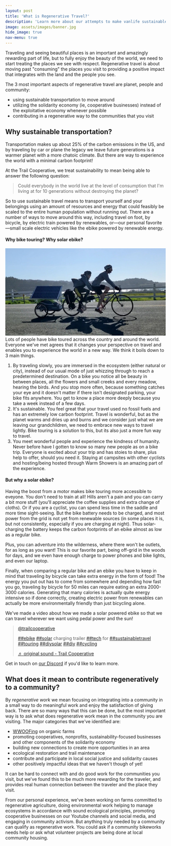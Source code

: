 ```yaml
---
layout: post
title: 'What is Regenerative Travel?'
description: 'Learn more about our attempts to make vanlife sustainable'
image: assets/images/banner.jpg
hide_image: true
nav-menu: true
---
```


Traveling and seeing beautiful places is an important and amazingly rewarding part of life, but to fully enjoy the beauty of the world, we need to start treating the places we see with respect.  Regenerative travel is about moving past "consuming" the places you visit to providing a positive impact that integrates with the land and the people you see.

The 3 most important aspects of regenerative travel are planet, people and community:

- using sustainable transportation to move around
- utilizing the solidarity economy (ie, cooperative businesses) instead of the exploitative economy whenever possible
- contributing in a regenerative way to the communities that you visit



<h2>Why sustainable transportation? </h2>
<p>Transportation makes up about 25% of the carbon emissions in the US, and by traveling by car or plane the legacy we leave future generations is a warmer planet with a more chatoic climate. But there are way to experience the world with a minimal carbon footprint!

<p>At the Trail Cooperative, we treat sustainability to mean being able to answer the following question:</p>
<blockquote>Could everybody in the world live at the level of consumption that I'm living at for 10 generations without destroying the planet?  </blockquote>

<p>So to use sustainable travel means to transport yourself and your belongings using an amount of resources and energy that could feasibly be scaled to the entire human population without running out. There are a number of ways to move around this way, including travel on foot, by bicycle, by electric train powered by renewables, or&mdash;our personal favorite&mdash;small scale electric vehicles like the ebike powered by renewable energy.</p>

<h4>Why bike touring? Why solar ebike?</h4>

<p><span class="image left"><img src="assets/images/banner.jpg" alt="" /></span>
Lots of people have bike toured across the country and around the world. Everyone we've met agrees that it changes your perspective on travel and enables you to experience the world in a new way. We think it boils down to 3 main things.
</p>
<ol>
    <li> By traveling slowly, you are immersed in the ecosystem (either natural or city), instead of our usual mode of just whizzing through to reach a predetermined destination. On a bike you notice all be beauty in between places, all the flowers and small creeks and every meadow, hearing the birds. And you stop more often, because something catches your eye and it doesn't matter if there isn't designated parking, your bike fits anywhere. You get to know a place more deeply because you take a week instead of a few days.
    </li>
    <li>It's sustainable. You feel great that your travel used no fossil fuels and has an extremely low carbon footprint. Travel is wonderful, but as the planet warms and dries up and burns and we consider just what we are leaving our grandchildren, we need to embrace new ways to travel lightly. Bike touring is a solution to this, but its also just a more fun way to travel.
    </li>
    <li>
    You meet wonderful people and experience the kindness of humanity. Never before have I gotten to know so many new people as on a bike trip. Everyone is excited about your trip and has stoies to share, plus help to offer, should you need it. Staying at campsites with other cyclists and hosting/being hosted through Warm Showers is an amazing part of the experience.
    </li>
</ol>

<h4>But why a solar ebike? </h4>
<p>
    Having the boost from a motor makes bike touring more accessible to eveyone. You don't need to train at all! Hills aren't a pain and you can carry a bit more stuff (you'll appreciate the coffee supplies and extra change of cloths). Or if you are a cyclist, you can spend less time in the saddle and more time sight-seeing.  But the bike battery needs to be charged, and most power from the grid is not yet from renewable sources (in some places it is, but not consistently, especially if you are charging at night). Thus solar-charging the battery keeps the carbon footprints of an ebike almost as low as a regular bike.
</p>
<p>
    Plus, you can adventure into the wilderness, where there won't be outlets, for as long as you want! This is our favorite part, being off-grid in the woods for days, and we even have enough charge to power phones and bike lights, and even our laptop.
</p>
<p>
    Finally, when comparing a regular bike and an ebike you have to keep in mind that traveling by bicycle can take extra energy in the form of food!  The energy you put out has to come from somewhere and depending how fast you go, traveling by bicycle for 50 miles can require eating an extra 2000-3000 calories.  Generating that many calories is actually quite energy intensive so if done correctly, creating electric power from renewables can actually be more environmentally friendly than just bicycling alone.
</p>

<p>
    We've made a video about how we made a solar powered ebike so that we can travel wherever we want using pedal power and the sun!
</p>

<blockquote class="tiktok-embed" cite="https://www.tiktok.com/@trailcooperative/video/6998002872877206789" data-video-id="6998002872877206789" style="max-width: 605px;min-width: 325px;" > <section> <a target="_blank" title="@trailcooperative" href="https://www.tiktok.com/@trailcooperative">@trailcooperative</a> <p><a title="ebike" target="_blank" href="https://www.tiktok.com/tag/ebike">##ebike</a> <a title="solar" target="_blank" href="https://www.tiktok.com/tag/solar">##solar</a> charging trailer <a title="tech" target="_blank" href="https://www.tiktok.com/tag/tech">##tech</a> for <a title="sustainabletravel" target="_blank" href="https://www.tiktok.com/tag/sustainabletravel">##sustainabletravel</a> <a title="touring" target="_blank" href="https://www.tiktok.com/tag/touring">##touring</a> <a title="diysolar" target="_blank" href="https://www.tiktok.com/tag/diysolar">##diysolar</a> <a title="diy" target="_blank" href="https://www.tiktok.com/tag/diy">##diy</a> <a title="cycling" target="_blank" href="https://www.tiktok.com/tag/cycling">##cycling</a></p> <a target="_blank" title="♬ original sound - Trail Cooperative" href="https://www.tiktok.com/music/original-sound-6998002589182790405">♬ original sound - Trail Cooperative</a> </section> </blockquote> <script async src="https://www.tiktok.com/embed.js"></script>
<p> Get in touch on <a href="https://discord.gg/6VbCwAcHwg">our Discord</a> if you'd like to learn more.</p>


<h2>What does it mean to contribute regeneratively to a community?</h2>


<p>By <em>regenerative work</em> we mean focusing on integrating into a community in a small way to do meaningful work and enjoy the satisfaction of giving back.  There are so many ways that this can be done, but the most important way is to ask what does regenerative work mean in the community you are visiting. The major categories that we've identified are:</p>

<ul>
    <li><a href="">WWOOFing</a> on organic farms</li>
    <li>promoting cooperatives, nonprofits, sustainability-focused businesses and other components of the solidarity economy</li>
    <li>building new connections to create more opportunities in an area</li>
    <li>ecological restoration and trail maintenance</li>
    <li>contribute and participate in local social justice and solidarity causes</li>
    <li>other positively impactful ideas that we haven't though of yet!</li>
</ul>

It can be hard to connect with and do good work for the communities you visit, but we've found this to be much more rewarding for the traveler, and provides real human connection between the traveler and the place they visit.


<p>From our personal experience, we've been working on farms committed to regenerative agriculture, doing environmental work helping to manage ecosystems in accordance with sound ecological principles, promoting cooperative businesses on our Youtube channels and social media, and engaging in community activism. But anything truly needed by a community can qualify as regenerative work. You could ask if a community bikeworks needs help or ask what volunteer projects are being done at local community housing.</p>